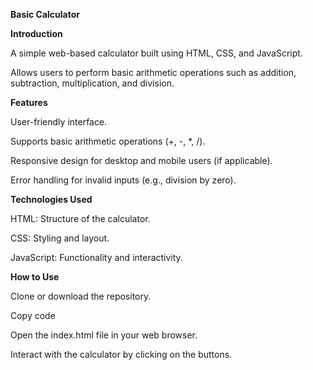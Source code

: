 **Basic Calculator**

**Introduction**

A simple web-based calculator built using HTML, CSS, and JavaScript.

Allows users to perform basic arithmetic operations such as addition, subtraction, multiplication, and division.

**Features**

User-friendly interface.

Supports basic arithmetic operations (+, -, *, /).

Responsive design for desktop and mobile users (if applicable).

Error handling for invalid inputs (e.g., division by zero).

**Technologies Used**

HTML: Structure of the calculator.

CSS: Styling and layout.

JavaScript: Functionality and interactivity.

**How to Use**

Clone or download the repository.

Copy code

Open the index.html file in your web browser.

Interact with the calculator by clicking on the buttons.
